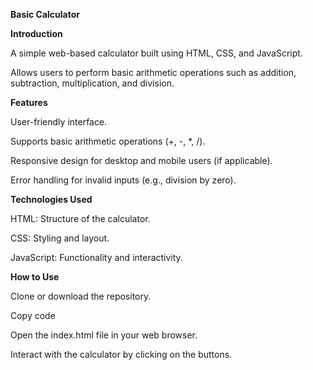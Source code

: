 **Basic Calculator**

**Introduction**

A simple web-based calculator built using HTML, CSS, and JavaScript.

Allows users to perform basic arithmetic operations such as addition, subtraction, multiplication, and division.

**Features**

User-friendly interface.

Supports basic arithmetic operations (+, -, *, /).

Responsive design for desktop and mobile users (if applicable).

Error handling for invalid inputs (e.g., division by zero).

**Technologies Used**

HTML: Structure of the calculator.

CSS: Styling and layout.

JavaScript: Functionality and interactivity.

**How to Use**

Clone or download the repository.

Copy code

Open the index.html file in your web browser.

Interact with the calculator by clicking on the buttons.
